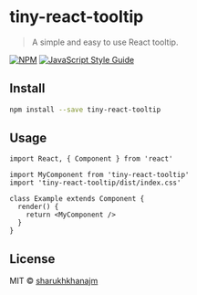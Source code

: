 # tiny-react-tooltip

> A simple and easy to use React tooltip.

[![NPM](https://img.shields.io/npm/v/tiny-react-tooltip.svg)](https://www.npmjs.com/package/tiny-react-tooltip) [![JavaScript Style Guide](https://img.shields.io/badge/code_style-standard-brightgreen.svg)](https://standardjs.com)

## Install

```bash
npm install --save tiny-react-tooltip
```

## Usage

```tsx
import React, { Component } from 'react'

import MyComponent from 'tiny-react-tooltip'
import 'tiny-react-tooltip/dist/index.css'

class Example extends Component {
  render() {
    return <MyComponent />
  }
}
```

## License

MIT © [sharukhkhanajm](https://github.com/sharukhkhanajm)
